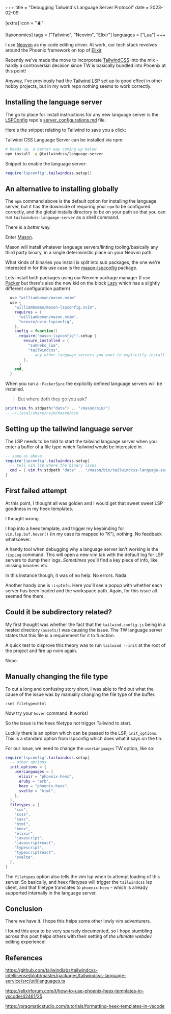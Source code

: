 +++
title = "Debugging Tailwind's Language Server Protocol"
date = 2023-02-09

[extra]
icon = "🪲"

[taxonomies]
tags = ["Tailwind", "Neovim", "Elixir"]
languages = ["Lua"]
+++

I use [Neovim](/tags/neovim) as my code editing driver. At work, our tech stack revolves around the Phoenix framework on
top of [Elixir](/languages/elixir)

Recently we've made the move to incorporate [TailwindCSS](https://tailwindcss.com/) into the mix - hardly a
controversial decision since TW is basically bundled into Phoenix at this point!

<!-- more -->

Anyway, I've previously had the [Tailwind
LSP](https://github.com/tailwindlabs/tailwindcss-intellisense/tree/master/packages/tailwindcss-language-server) set up
to good effect in other hobby projects, but in my work repo nothing seems to work correctly.

## Installing the language server

The go to place for install instructions for any new language server is the [LSPConfig](https://github.com/neovim/nvim-lspconfig) repo's
[server_configurations.md](https://github.com/neovim/nvim-lspconfig/blob/master/doc/server_configurations.md) file.

Here's the snippet relating to Tailwind to save you a click:

Tailwind CSS Language Server can be installed via npm:

```bash
# heads up, a better way coming up below
npm install -g @tailwindcss/language-server
```

Snippet to enable the language server:

```lua
require'lspconfig'.tailwindcss.setup{}
```

## An alternative to installing globally

The `npm` command above is the default option for installing the language server, but it has the downside of requiring your `npm` to be configured correctly, and the global installs directory to be on your path so that you can run `tailwindcss-language-server` as a shell command.

There is a _better_ way.

Enter [Mason](https://github.com/williamboman/mason.nvim).

Mason will install whatever language servers/linting tooling/basically any third party binary, in a single deterministic place on your Neovim path.

What kinds of binaries you install is split into sub packages, the one we're interested in for this use case is the [mason-lspconfig](https://github.com/williamboman/mason-lspconfig.nvim) package.

Lets install both packages using our Neovim package manager (I use [Packer](https://github.com/wbthomason/packer.nvim) but there's also the new kid on the block [Lazy](https://github.com/folke/lazy.nvim) which has a slightly different configuration pattern)

```lua
  use "williamboman/mason.nvim"
  use {
    "williamboman/mason-lspconfig.nvim",
    requires = {
      "williamboman/mason.nvim",
      "neovim/nvim-lspconfig",
    },
    config = function()
      require("mason-lspconfig").setup {
        ensure_installed = {
          "sumneko_lua",
          "tailwindcss",
          -- any other language servers you want to explicitly install
        },
      }
    end,
  }
```

When you run a `:PackerSync` the explicitly defined language servers will be installed.

> But where doth they go you ask?

```lua
print(vim.fn.stdpath("data") .. "/mason/bin/")
-- ~/.local/share/nvim/mason/bin
```

## Setting up the tailwind language server

The LSP needs to be told to start the tailwind language server when you enter a buffer of a file type which Tailwind would be interested in.

```lua
-- same as above 
require'lspconfig'.tailwindcss.setup{
  -- tell vim lsp where the binary lives
  cmd = { vim.fn.stdpath "data" .. "/mason/bin/tailwindcss-language-server" },
}
```

## First failed attempt

At this point, I thought all was golden and I would get that sweet sweet LSP goodness in my heex templates.

I thought wrong.

I hop into a heex template, and trigger my keybinding for `vim.lsp.buf.hover()` (in my case its mapped to "K"), nothing. No feedback whatsoever.

A handy tool when debugging why a language server isn't working is the `:LspLog` command. This will open a new vim tab with the default log for LSP servers to dump their logs. _Sometimes_ you'll find a key piece of info, like missing binaries etc.

In this instance though, it was of no help. No errors. Nada.

Another handy one is `:LspInfo`. Here you'll see a popup with whether each server has been loaded and the workspace path. Again, for this issue all seemed fine there.

## Could it be subdirectory related?

My first thought was whether the fact that the `tailwind.config.js` being in a nested directory (`assets/`) was causing the issue. The TW language server states that this file is a requirement for it to function.

A quick test to disprove this theory was to run `tailwind --init` at the root of the project and fire up nvim again.

Nope.

## Manually changing the file type

To cut a long and confusing story short, I was able to find out what the cause of the issue was by manually changing the file type of the buffer.

```vim
:set filetype=html
```

Now try your `hover` command. It works!

So the issue is the heex filetype not trigger Tailwind to start.

Luckily there is an option which can be passed to the LSP, `init_options`. This is a standard option from lspconfig which does what it says on the tin.

For our issue, we need to change the `userLanguages` TW option, like so:

```lua
require'lspconfig'.tailwindcss.setup{
  -- other options
  init_options = {
    userLanguages = {
      elixir = "phoenix-heex",
      eruby = "erb",
      heex = "phoenix-heex",
      svelte = "html",
    },
  },
  filetypes = {
    "css",
    "scss",
    "sass",
    "html",
    "heex",
    "elixir",
    "javascript",
    "javascriptreact",
    "typescript",
    "typescriptreact",
    "svelte",
  },
}
```

The `filetypes` option also tells the vim lsp when to attempt loading of this server. So basically, and heex filetypes will trigger the `tailwindcss` lsp client, and that filetype translates to `phoenix-heex` - which is already supported internally in the language server.

## Conclusion

There we have it. I hope this helps some other lowly vim adventurers.

I found this area to be very sparsely documented, so I hope stumbling across this post helps others with their setting of _the ultimate webdev_ editing experience!

## References

<https://github.com/tailwindlabs/tailwindcss-intellisense/blob/master/packages/tailwindcss-language-service/src/util/languages.ts>

<https://elixirforum.com/t/how-to-use-phoenix-heex-templates-in-vscode/42461/25>

<https://pragmaticstudio.com/tutorials/formatting-heex-templates-in-vscode>
